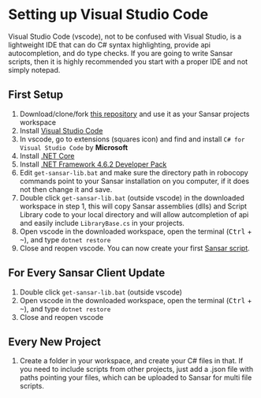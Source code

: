 # Setting up Visual Studio Code

Visual Studio Code (vscode), not to be confused with Visual Studio, is a lightweight IDE that can do C# syntax highlighting, provide api autocompletion, and do type checks. If you are going to write Sansar scripts, then it is highly recommended you start with a proper IDE and not simply notepad.

## First Setup
1. Download/clone/fork [this repository](https://github.com/darwinrecreant/sansar-scripting-guide) and use it as your Sansar projects workspace
2. Install [Visual Studio Code](https://code.visualstudio.com/)
3. In vscode, go to extensions (squares icon) and find and install `C# for Visual Studio Code` by **Microsoft**
4. Install [.NET Core](https://www.microsoft.com/net/core)
5. Install [.NET Framework 4.6.2 Developer Pack](https://www.microsoft.com/en-us/download/details.aspx?id=53321)
6. Edit `get-sansar-lib.bat` and make sure the directory path in robocopy commands point to your Sansar installation on you computer, if it does not then change it and save.
7. Double click `get-sansar-lib.bat` (outside vscode) in the downloaded workspace in step 1, this will copy Sansar assemblies (dlls) and Script Library code to your local directory and will allow autcompletion of api and easily include `LibraryBase.cs` in your projects.
8. Open vscode in the downloaded workspace, open the terminal (<kbd>Ctrl</kbd> + <kbd>~</kbd>), and type `dotnet restore`
9. Close and reopen vscode. You can now create your first [Sansar script](sansar-scripts.md).

## For Every Sansar Client Update
1. Double click `get-sansar-lib.bat` (outside vscode)
2. Open vscode in the downloaded workspace, open the terminal (<kbd>Ctrl</kbd> + <kbd>~</kbd>), and type `dotnet restore`
3. Close and reopen vscode

## Every New Project
1. Create a folder in your workspace, and create your C# files in that. If you need to include scripts from other projects, just add a .json file with paths pointing your files, which can be uploaded to Sansar for multi file scripts.
